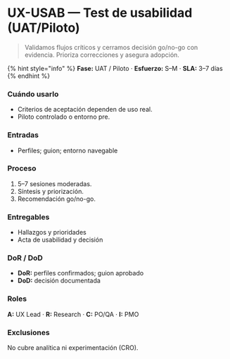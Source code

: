 # UX-USAB — Test de usabilidad (UAT/Piloto)

> Validamos flujos críticos y cerramos decisión go/no-go con evidencia. Prioriza correcciones y asegura adopción.

{% hint style="info" %}
**Fase:** UAT / Piloto · **Esfuerzo:** S–M · **SLA:** 3–7 días
{% endhint %}

### Cuándo usarlo

* Criterios de aceptación dependen de uso real.
* Piloto controlado o entorno pre.

### Entradas

* Perfiles; guion; entorno navegable

### Proceso

1. 5–7 sesiones moderadas.
2. Síntesis y priorización.
3. Recomendación go/no-go.

### Entregables

* Hallazgos y prioridades
* Acta de usabilidad y decisión

### DoR / DoD

* **DoR:** perfiles confirmados; guion aprobado
* **DoD:** decisión documentada

### Roles

**A:** UX Lead · **R:** Research · **C:** PO/QA · **I:** PMO

### Exclusiones

No cubre analítica ni experimentación (CRO).
